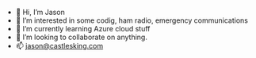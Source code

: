 - 👋 Hi, I’m Jason
- 👀 I’m interested in some codig, ham radio, emergency communications
- 🌱 I’m currently learning Azure cloud stuff
- 💞️ I’m looking to collaborate on anything.
- 📫 jason@castlesking.com
